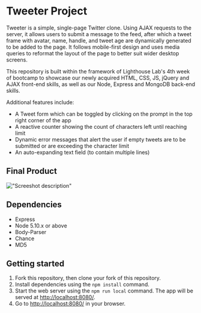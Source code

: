 # Tweeter Project

Tweeter is a simple, single-page Twitter clone. Using AJAX requests to the server, it allows users to submit a message to the feed, after which a tweet frame with avatar, name, handle, and tweet age are dynamically generated to be added to the page. It follows mobile-first design and uses media queries to reformat the layout of the page to better suit wider desktop screens.

This repository is built within the framework of Lighthouse Lab's 4th week of bootcamp to showcase our newly acquired HTML, CSS, JS, jQuery and AJAX front-end skills, as well as our Node, Express and MongoDB back-end skills.

Additional features include:

* A Tweet form which can be toggled by clicking on the prompt in the top right corner of the app
* A reactive counter showing the count of characters left until reaching limit
* Dynamic error messages that alert the user if empty tweets are to be submitted or are exceeding the character limit
* An auto-expanding text field (to contain multiple lines)

## Final Product

!["Screeshot description"](URL)

## Dependencies

- Express
- Node 5.10.x or above
- Body-Parser
- Chance
- MD5

## Getting started

1. Fork this repository, then clone your fork of this repository.
2. Install dependencies using the `npm install` command.
3. Start the web server using the `npm run local` command. The app will be served at <http://localhost:8080/>.
4. Go to <http://localhost:8080/> in your browser.

